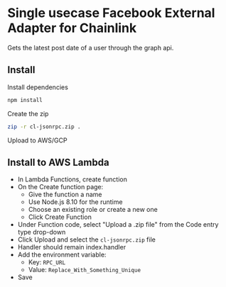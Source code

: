 # Single usecase Facebook External Adapter for Chainlink

Gets the latest post date of a user through the graph api.

## Install

Install dependencies

```bash
npm install
```

Create the zip

```bash
zip -r cl-jsonrpc.zip .
```

Upload to AWS/GCP

## Install to AWS Lambda

- In Lambda Functions, create function
- On the Create function page:
  - Give the function a name
  - Use Node.js 8.10 for the runtime
  - Choose an existing role or create a new one
  - Click Create Function
- Under Function code, select "Upload a .zip file" from the Code entry type drop-down
- Click Upload and select the `cl-jsonrpc.zip` file
- Handler should remain index.handler
- Add the environment variable:
  - Key: `RPC_URL`
  - Value: `Replace_With_Something_Unique`
- Save
